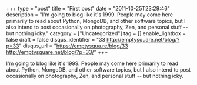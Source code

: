 +++
type = "post"
title = "First post"
date = "2011-10-25T23:29:46"
description = "I'm going to blog like it's 1999. People may come here primarily to read about Python, MongoDB, and other software topics, but I also intend to post occasionally on photography, Zen, and personal stuff -- but nothing icky."
category = ["Uncategorized"]
tag = []
enable_lightbox = false
draft = false
disqus_identifier = "33 http://emptysquare.net/blog/?p=33"
disqus_url = "https://emptysqua.re/blog/33 http://emptysquare.net/blog/?p=33/"
+++

<p>I'm going to blog like it's 1999. People may come here primarily to read
about Python, MongoDB, and other software topics, but I also intend to
post occasionally on photography, Zen, and personal stuff -- but nothing
icky.</p>
